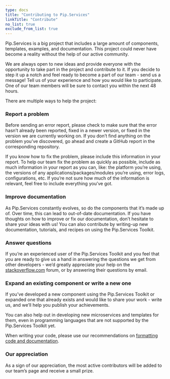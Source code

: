 ```yaml
---
type: docs
title: "Contributing to Pip.Services"
linkTitle: "Contribute" 
no_list: true
exclude_from_list: true
---
```


Pip.Services is a big project that includes a large amount of components, templates, examples, and documentation. This project could never have become a reality without the help of our active community.

We are always open to new ideas and provide everyone with the opportunity to take part in the project and contribute to it. If you decide to step it up a notch and feel ready to become a part of our team - send us a message! Tell us of your experience and how you would like to participate. One of our team members will be sure to contact you within the next 48 hours.

There are multiple ways to help the project:


### Report a problem

Before sending an error report, please check to make sure that the error hasn’t already been reported, fixed in a newer version, or fixed in the version we are currently working on. If you don’t find anything on the problem you’ve discovered, go ahead and create a GitHub report in the corresponding repository.

If you know how to fix the problem, please include this information in your report. To help our team fix the problem as quickly as possible, include as much information in your report as you can, like: the platform you’re using, the versions of any applications/packages/modules you’re using, error logs, configurations, etc. If you’re not sure how much of the information is relevant, feel free to include everything you’ve got.


### Improve documentation

As Pip.Services constantly evolves, so do the components that it’s made up of. Over time, this can lead to out-of-date documentation. If you have thoughts on how to improve or fix our documentation, don’t hesitate to share your ideas with us! You can also contribute by writing-up new documentation, tutorials, and recipes on using the Pip.Services Toolkit.


### Answer questions

If you’re an experienced user of the Pip.Services Toolkit and you feel that you are ready to give us a hand in answering the questions we get from other developers - we’d greatly appreciate your help on the [stackoverflow.com](https://stackoverflow.com/questions/tagged/pipservice) forum, or by answering their questions by email.


### Expand an existing component or write a new one

If you’ve developed a new component using the Pip.Services Toolkit or expanded one that already exists and would like to share your work - write us, and we’ll help you publish your achievements.

You can also help out in developing new microservices and templates for them, even in programming languages that are not supported by the Pip.Services Toolkit yet.

When writing your code, please use our recommendations on [formatting code and documentation](https://www.pipservices.org/community/codestyle).

### Our appreciation

As a sign of our appreciation, the most active contributors will be added to our team’s page and receive a small prize.